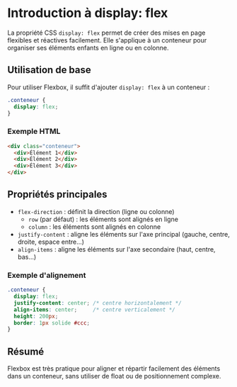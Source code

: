 # Introduction à display: flex

La propriété CSS `display: flex` permet de créer des mises en page flexibles et réactives facilement. Elle s'applique à un conteneur pour organiser ses éléments enfants en ligne ou en colonne.

## Utilisation de base

Pour utiliser Flexbox, il suffit d'ajouter `display: flex` à un conteneur :

```css
.conteneur {
  display: flex;
}
```

### Exemple HTML

```html
<div class="conteneur">
  <div>Élément 1</div>
  <div>Élément 2</div>
  <div>Élément 3</div>
</div>
```

## Propriétés principales

- `flex-direction` : définit la direction (ligne ou colonne)
  - `row` (par défaut) : les éléments sont alignés en ligne
  - `column` : les éléments sont alignés en colonne
- `justify-content` : aligne les éléments sur l'axe principal (gauche, centre, droite, espace entre...)
- `align-items` : aligne les éléments sur l'axe secondaire (haut, centre, bas...)

### Exemple d'alignement

```css
.conteneur {
  display: flex;
  justify-content: center; /* centre horizontalement */
  align-items: center;     /* centre verticalement */
  height: 200px;
  border: 1px solide #ccc;
}
```

## Résumé

Flexbox est très pratique pour aligner et répartir facilement des éléments dans un conteneur, sans utiliser de float ou de positionnement complexe.
